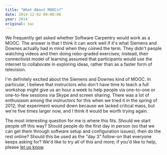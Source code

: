```yaml
---
title: "What About MOOCs?"
date: 2014-12-02 09:00:00
year: 2014
original: swc
---
```

<p>
  We frequently get asked whether Software Carpentry would work as a MOOC.
  The answer is that I think it can work well
  if it's what Siemens and Downes actually had in mind when they coined the term.
  They didn't people watching videos and then doing robo-graded exercises;
  instead,
  their connectivist model of learning assumed that participants would use the internet
  to collaborate in exploring ideas,
  rather than as a faster form of television.
</p>
<p>
  I'm definitely excited about the Siemens and Downes kind of MOOC.
  In particular,
  I believe that instructors who don't have time to teach a full workshop
  might give us an hour a week to help people via one-to-one or one-to-few sessions via Skype and screen sharing.
  There was a lot of enthusiasm among the instructors for this when we tried it in the spring of 2012;
  that experiment wound down because we lacked critical mass,
  but we're five times larger now,
  and I think it would be worth trying again.
</p>
<p>
  The most interesting question for me is where this fits.
  Should we start people off this way?
  Should people do the first day in person
  (so that we can get them through software setup and configuration issues),
  then do the rest online?
  Should this be used as the "day 3" follow-on that everyone keeps asking for?
  We'd like to try all of this and more;
  if you'd like to help,
  please <a href="mailto:{{site.author.email}}">let us know</a>.
</p>
